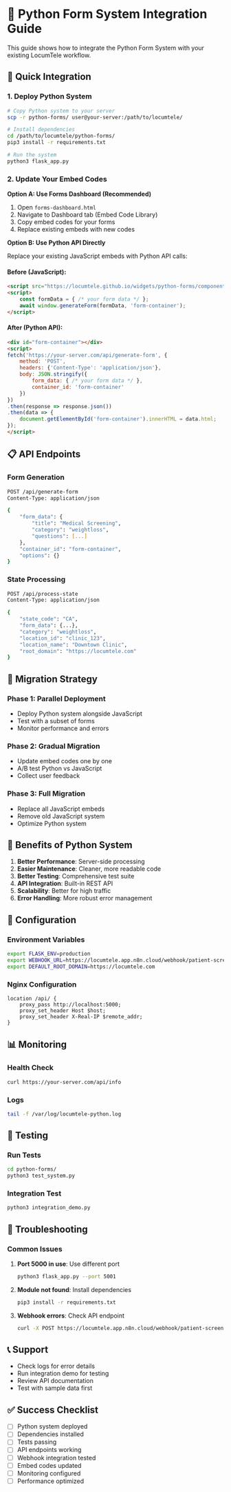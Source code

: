 # 🔗 Python Form System Integration Guide

This guide shows how to integrate the Python Form System with your existing LocumTele workflow.

## 🚀 Quick Integration

### 1. Deploy Python System

```bash
# Copy Python system to your server
scp -r python-forms/ user@your-server:/path/to/locumtele/

# Install dependencies
cd /path/to/locumtele/python-forms/
pip3 install -r requirements.txt

# Run the system
python3 flask_app.py
```

### 2. Update Your Embed Codes

**Option A: Use Forms Dashboard (Recommended)**
1. Open `forms-dashboard.html`
2. Navigate to Dashboard tab (Embed Code Library)
3. Copy embed codes for your forms
4. Replace existing embeds with new codes

**Option B: Use Python API Directly**

Replace your existing JavaScript embeds with Python API calls:

#### Before (JavaScript):
```html
<script src="https://locumtele.github.io/widgets/python-forms/components/universalFormLoader.js"></script>
<script>
    const formData = { /* your form data */ };
    await window.generateForm(formData, 'form-container');
</script>
```

#### After (Python API):
```html
<div id="form-container"></div>
<script>
fetch('https://your-server.com/api/generate-form', {
    method: 'POST',
    headers: {'Content-Type': 'application/json'},
    body: JSON.stringify({
        form_data: { /* your form data */ },
        container_id: 'form-container'
    })
})
.then(response => response.json())
.then(data => {
    document.getElementById('form-container').innerHTML = data.html;
});
</script>
```

## 📋 API Endpoints

### Form Generation
```bash
POST /api/generate-form
Content-Type: application/json

{
    "form_data": {
        "title": "Medical Screening",
        "category": "weightloss",
        "questions": [...]
    },
    "container_id": "form-container",
    "options": {}
}
```

### State Processing
```bash
POST /api/process-state
Content-Type: application/json

{
    "state_code": "CA",
    "form_data": {...},
    "category": "weightloss",
    "location_id": "clinic_123",
    "location_name": "Downtown Clinic",
    "root_domain": "https://locumtele.com"
}
```

## 🔄 Migration Strategy

### Phase 1: Parallel Deployment
- Deploy Python system alongside JavaScript
- Test with a subset of forms
- Monitor performance and errors

### Phase 2: Gradual Migration
- Update embed codes one by one
- A/B test Python vs JavaScript
- Collect user feedback

### Phase 3: Full Migration
- Replace all JavaScript embeds
- Remove old JavaScript system
- Optimize Python system

## 🎯 Benefits of Python System

1. **Better Performance**: Server-side processing
2. **Easier Maintenance**: Cleaner, more readable code
3. **Better Testing**: Comprehensive test suite
4. **API Integration**: Built-in REST API
5. **Scalability**: Better for high traffic
6. **Error Handling**: More robust error management

## 🔧 Configuration

### Environment Variables
```bash
export FLASK_ENV=production
export WEBHOOK_URL=https://locumtele.app.n8n.cloud/webhook/patient-screener
export DEFAULT_ROOT_DOMAIN=https://locumtele.com
```

### Nginx Configuration
```nginx
location /api/ {
    proxy_pass http://localhost:5000;
    proxy_set_header Host $host;
    proxy_set_header X-Real-IP $remote_addr;
}
```

## 📊 Monitoring

### Health Check
```bash
curl https://your-server.com/api/info
```

### Logs
```bash
tail -f /var/log/locumtele-python.log
```

## 🧪 Testing

### Run Tests
```bash
cd python-forms/
python3 test_system.py
```

### Integration Test
```bash
python3 integration_demo.py
```

## 🚨 Troubleshooting

### Common Issues

1. **Port 5000 in use**: Use different port
   ```bash
   python3 flask_app.py --port 5001
   ```

2. **Module not found**: Install dependencies
   ```bash
   pip3 install -r requirements.txt
   ```

3. **Webhook errors**: Check API endpoint
   ```bash
   curl -X POST https://locumtele.app.n8n.cloud/webhook/patient-screener
   ```

## 📞 Support

- Check logs for error details
- Run integration demo for testing
- Review API documentation
- Test with sample data first

## ✅ Success Checklist

- [ ] Python system deployed
- [ ] Dependencies installed
- [ ] Tests passing
- [ ] API endpoints working
- [ ] Webhook integration tested
- [ ] Embed codes updated
- [ ] Monitoring configured
- [ ] Performance optimized
